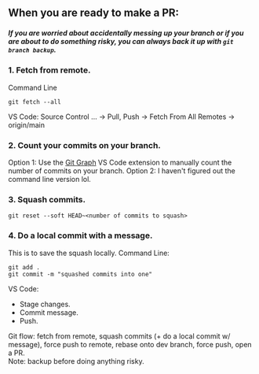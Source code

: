 
## When you are ready to make a PR:

##### If you are worried about accidentally messing up your branch or if you are about to do something risky, you can always back it up with `git branch backup`.

### 1. Fetch from remote.
Command Line
```
git fetch --all 
```
VS Code: Source Control ... &rarr; Pull, Push &rarr; Fetch From All Remotes &rarr; origin/main

### 2. Count your commits on your branch.
Option 1: Use the [Git Graph](https://marketplace.visualstudio.com/items?itemName=mhutchie.git-graph) VS Code extension to manually count the number of commits on your branch.
Option 2: I haven't figured out the command line version lol.

### 3. Squash commits.
`git reset --soft HEAD~<number of commits to squash>`

### 4. Do a local commit with a message.
This is to save the squash locally.
Command Line:
```
git add .
git commit -m "squashed commits into one"
```

VS Code:
- Stage changes.
- Commit message.
- Push.


Git flow: fetch from remote, squash commits (+ do a local commit w/ message), force push to remote, rebase onto dev branch, force push, open a PR.  
Note: backup before doing anything risky.